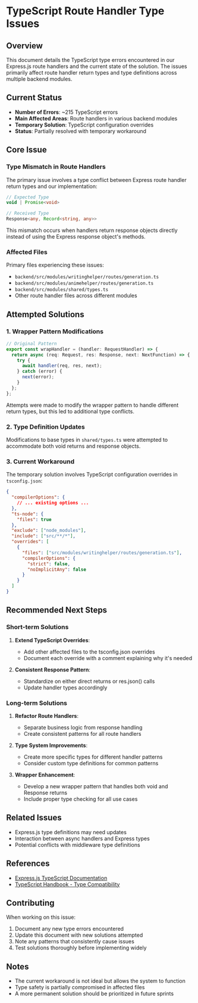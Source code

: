 # TypeScript Route Handler Type Issues

## Overview
This document details the TypeScript type errors encountered in our Express.js route handlers and the current state of the solution. The issues primarily affect route handler return types and type definitions across multiple backend modules.

## Current Status
- **Number of Errors**: ~215 TypeScript errors
- **Main Affected Areas**: Route handlers in various backend modules
- **Temporary Solution**: TypeScript configuration overrides
- **Status**: Partially resolved with temporary workaround

## Core Issue

### Type Mismatch in Route Handlers
The primary issue involves a type conflict between Express route handler return types and our implementation:

```typescript
// Expected Type
void | Promise<void>

// Received Type
Response<any, Record<string, any>>
```

This mismatch occurs when handlers return response objects directly instead of using the Express response object's methods.

### Affected Files
Primary files experiencing these issues:
- `backend/src/modules/writinghelper/routes/generation.ts`
- `backend/src/modules/animehelper/routes/generation.ts`
- `backend/src/modules/shared/types.ts`
- Other route handler files across different modules

## Attempted Solutions

### 1. Wrapper Pattern Modifications
```typescript
// Original Pattern
export const wrapHandler = (handler: RequestHandler) => {
  return async (req: Request, res: Response, next: NextFunction) => {
    try {
      await handler(req, res, next);
    } catch (error) {
      next(error);
    }
  };
};
```

Attempts were made to modify the wrapper pattern to handle different return types, but this led to additional type conflicts.

### 2. Type Definition Updates
Modifications to base types in `shared/types.ts` were attempted to accommodate both void returns and response objects.

### 3. Current Workaround
The temporary solution involves TypeScript configuration overrides in `tsconfig.json`:

```json
{
  "compilerOptions": {
    // ... existing options ...
  },
  "ts-node": {
    "files": true
  },
  "exclude": ["node_modules"],
  "include": ["src/**/*"],
  "overrides": [
    {
      "files": ["src/modules/writinghelper/routes/generation.ts"],
      "compilerOptions": {
        "strict": false,
        "noImplicitAny": false
      }
    }
  ]
}
```

## Recommended Next Steps

### Short-term Solutions
1. **Extend TypeScript Overrides**:
   - Add other affected files to the tsconfig.json overrides
   - Document each override with a comment explaining why it's needed

2. **Consistent Response Pattern**:
   - Standardize on either direct returns or res.json() calls
   - Update handler types accordingly

### Long-term Solutions
1. **Refactor Route Handlers**:
   - Separate business logic from response handling
   - Create consistent patterns for all route handlers

2. **Type System Improvements**:
   - Create more specific types for different handler patterns
   - Consider custom type definitions for common patterns

3. **Wrapper Enhancement**:
   - Develop a new wrapper pattern that handles both void and Response returns
   - Include proper type checking for all use cases

## Related Issues
- Express.js type definitions may need updates
- Interaction between async handlers and Express types
- Potential conflicts with middleware type definitions

## References
- [Express.js TypeScript Documentation](https://expressjs.com/en/guide/typescript.html)
- [TypeScript Handbook - Type Compatibility](https://www.typescriptlang.org/docs/handbook/type-compatibility.html)

## Contributing
When working on this issue:
1. Document any new type errors encountered
2. Update this document with new solutions attempted
3. Note any patterns that consistently cause issues
4. Test solutions thoroughly before implementing widely

## Notes
- The current workaround is not ideal but allows the system to function
- Type safety is partially compromised in affected files
- A more permanent solution should be prioritized in future sprints 